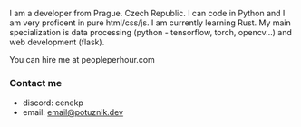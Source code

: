 I am a developer from Prague. Czech Republic. I can code in Python and I am very proficent in pure html/css/js. I am currently learning Rust. My main specialization is data processing (python - tensorflow, torch, opencv...) and web development (flask). 

You can hire me at peopleperhour.com


### Contact me
- discord: cenekp
- email: email@potuznik.dev
